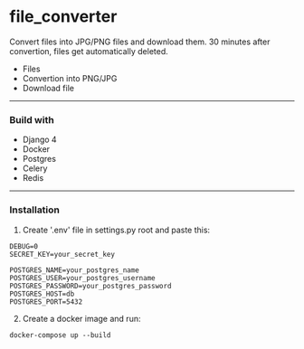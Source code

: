 # file_converter
Convert files into JPG/PNG files and download them.
30 minutes after convertion, files get automatically deleted.

- Files
- Convertion into PNG/JPG
- Download file

_ _ _ _ _ _ _ _ _ _ _

### Build with
* Django 4
* Docker
* Postgres
* Celery
* Redis

_ _ _ _ _ _ _ _ _ _ _

### Installation

1. Create '.env' file in settings.py root and paste this:

 ```
DEBUG=0
SECRET_KEY=your_secret_key

POSTGRES_NAME=your_postgres_name
POSTGRES_USER=your_postgres_username
POSTGRES_PASSWORD=your_postgres_password
POSTGRES_HOST=db
POSTGRES_PORT=5432
   ```

2. Create a docker image and run:

```
docker-compose up --build
```
